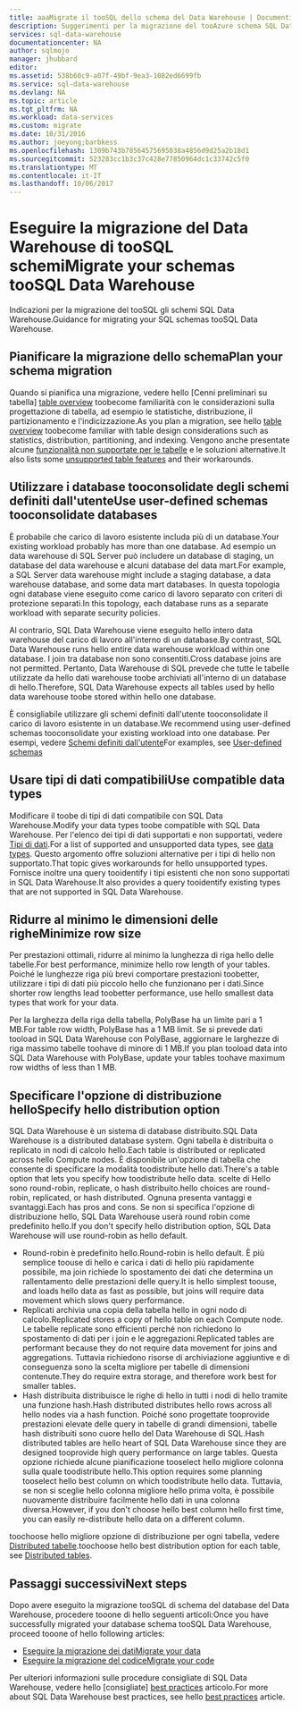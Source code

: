 ```yaml
---
title: aaaMigrate il tooSQL dello schema del Data Warehouse | Documenti Microsoft
description: Suggerimenti per la migrazione del tooAzure schema SQL Data Warehouse per lo sviluppo di soluzioni.
services: sql-data-warehouse
documentationcenter: NA
author: sqlmojo
manager: jhubbard
editor: 
ms.assetid: 538b60c9-a07f-49bf-9ea3-1082ed6699fb
ms.service: sql-data-warehouse
ms.devlang: NA
ms.topic: article
ms.tgt_pltfrm: NA
ms.workload: data-services
ms.custom: migrate
ms.date: 10/31/2016
ms.author: joeyong;barbkess
ms.openlocfilehash: 1309b743b78564575695038a4856d9d25a2b18d1
ms.sourcegitcommit: 523283cc1b3c37c428e77850964dc1c33742c5f0
ms.translationtype: MT
ms.contentlocale: it-IT
ms.lasthandoff: 10/06/2017
---
```

# <a name="migrate-your-schemas-toosql-data-warehouse"></a><span data-ttu-id="787cd-103">Eseguire la migrazione del Data Warehouse di tooSQL schemi</span><span class="sxs-lookup"><span data-stu-id="787cd-103">Migrate your schemas tooSQL Data Warehouse</span></span>
<span data-ttu-id="787cd-104">Indicazioni per la migrazione del tooSQL gli schemi SQL Data Warehouse.</span><span class="sxs-lookup"><span data-stu-id="787cd-104">Guidance for migrating your SQL schemas tooSQL Data Warehouse.</span></span> 

## <a name="plan-your-schema-migration"></a><span data-ttu-id="787cd-105">Pianificare la migrazione dello schema</span><span class="sxs-lookup"><span data-stu-id="787cd-105">Plan your schema migration</span></span>

<span data-ttu-id="787cd-106">Quando si pianifica una migrazione, vedere hello [Cenni preliminari su tabella] [ table overview] toobecome familiarità con le considerazioni sulla progettazione di tabella, ad esempio le statistiche, distribuzione, il partizionamento e l'indicizzazione.</span><span class="sxs-lookup"><span data-stu-id="787cd-106">As you plan a migration, see hello [table overview][table overview] toobecome familiar with table design considerations such as statistics, distribution, partitioning, and indexing.</span></span>  <span data-ttu-id="787cd-107">Vengono anche presentate alcune [funzionalità non supportate per le tabelle][unsupported table features] e le soluzioni alternative.</span><span class="sxs-lookup"><span data-stu-id="787cd-107">It also lists some [unsupported table features][unsupported table features] and their workarounds.</span></span>

## <a name="use-user-defined-schemas-tooconsolidate-databases"></a><span data-ttu-id="787cd-108">Utilizzare i database tooconsolidate degli schemi definiti dall'utente</span><span class="sxs-lookup"><span data-stu-id="787cd-108">Use user-defined schemas tooconsolidate databases</span></span>

<span data-ttu-id="787cd-109">È probabile che carico di lavoro esistente includa più di un database.</span><span class="sxs-lookup"><span data-stu-id="787cd-109">Your existing workload probably has more than one database.</span></span> <span data-ttu-id="787cd-110">Ad esempio un data warehouse di SQL Server può includere un database di staging, un database del data warehouse e alcuni database del data mart.</span><span class="sxs-lookup"><span data-stu-id="787cd-110">For example, a SQL Server data warehouse might include a staging database, a data warehouse database, and some data mart databases.</span></span> <span data-ttu-id="787cd-111">In questa topologia ogni database viene eseguito come carico di lavoro separato con criteri di protezione separati.</span><span class="sxs-lookup"><span data-stu-id="787cd-111">In this topology, each database runs as a separate workload with separate security policies.</span></span>

<span data-ttu-id="787cd-112">Al contrario, SQL Data Warehouse viene eseguito hello intero data warehouse del carico di lavoro all'interno di un database.</span><span class="sxs-lookup"><span data-stu-id="787cd-112">By contrast, SQL Data Warehouse runs hello entire data warehouse workload within one database.</span></span> <span data-ttu-id="787cd-113">I join tra database non sono consentiti.</span><span class="sxs-lookup"><span data-stu-id="787cd-113">Cross database joins are not permitted.</span></span> <span data-ttu-id="787cd-114">Pertanto, Data Warehouse di SQL prevede che tutte le tabelle utilizzate da hello dati warehouse toobe archiviati all'interno di un database di hello.</span><span class="sxs-lookup"><span data-stu-id="787cd-114">Therefore, SQL Data Warehouse expects all tables used by hello data warehouse toobe stored within hello one database.</span></span>

<span data-ttu-id="787cd-115">È consigliabile utilizzare gli schemi definiti dall'utente tooconsolidate il carico di lavoro esistente in un database.</span><span class="sxs-lookup"><span data-stu-id="787cd-115">We recommend using user-defined schemas tooconsolidate your existing workload into one database.</span></span> <span data-ttu-id="787cd-116">Per esempi, vedere [Schemi definiti dall'utente](sql-data-warehouse-develop-user-defined-schemas.md)</span><span class="sxs-lookup"><span data-stu-id="787cd-116">For examples, see [User-defined schemas](sql-data-warehouse-develop-user-defined-schemas.md)</span></span>

## <a name="use-compatible-data-types"></a><span data-ttu-id="787cd-117">Usare tipi di dati compatibili</span><span class="sxs-lookup"><span data-stu-id="787cd-117">Use compatible data types</span></span>
<span data-ttu-id="787cd-118">Modificare il toobe di tipi di dati compatibile con SQL Data Warehouse.</span><span class="sxs-lookup"><span data-stu-id="787cd-118">Modify your data types toobe compatible with SQL Data Warehouse.</span></span> <span data-ttu-id="787cd-119">Per l'elenco dei tipi di dati supportati e non supportati, vedere [Tipi di dati][data types].</span><span class="sxs-lookup"><span data-stu-id="787cd-119">For a list of supported and unsupported data types, see [data types][data types].</span></span> <span data-ttu-id="787cd-120">Questo argomento offre soluzioni alternative per i tipi di hello non supportato.</span><span class="sxs-lookup"><span data-stu-id="787cd-120">That topic gives workarounds for hello unsupported types.</span></span> <span data-ttu-id="787cd-121">Fornisce inoltre una query tooidentify i tipi esistenti che non sono supportati in SQL Data Warehouse.</span><span class="sxs-lookup"><span data-stu-id="787cd-121">It also provides a query tooidentify existing types that are not supported in SQL Data Warehouse.</span></span>

## <a name="minimize-row-size"></a><span data-ttu-id="787cd-122">Ridurre al minimo le dimensioni delle righe</span><span class="sxs-lookup"><span data-stu-id="787cd-122">Minimize row size</span></span>
<span data-ttu-id="787cd-123">Per prestazioni ottimali, ridurre al minimo la lunghezza di riga hello delle tabelle.</span><span class="sxs-lookup"><span data-stu-id="787cd-123">For best performance, minimize hello row length of your tables.</span></span> <span data-ttu-id="787cd-124">Poiché le lunghezze riga più brevi comportare prestazioni toobetter, utilizzare i tipi di dati più piccolo hello che funzionano per i dati.</span><span class="sxs-lookup"><span data-stu-id="787cd-124">Since shorter row lengths lead toobetter performance, use hello smallest data types that work for your data.</span></span> 

<span data-ttu-id="787cd-125">Per la larghezza della riga della tabella, PolyBase ha un limite pari a 1 MB.</span><span class="sxs-lookup"><span data-stu-id="787cd-125">For table row width, PolyBase has a 1 MB limit.</span></span>  <span data-ttu-id="787cd-126">Se si prevede dati tooload in SQL Data Warehouse con PolyBase, aggiornare le larghezze di riga massimo tabelle toohave di minore di 1 MB.</span><span class="sxs-lookup"><span data-stu-id="787cd-126">If you plan tooload data into SQL Data Warehouse with PolyBase, update your tables toohave maximum row widths of less than 1 MB.</span></span> 

<!--
- For example, this table uses variable length data but hello largest possible size of hello row is still less than 1 MB. PolyBase will load data into this table.

- This table uses variable length data and hello defined row width is less than one MB. When loading rows, PolyBase allocates hello full length of hello variable-length data. hello full length of this row is greater than one MB.  PolyBase will not load data into this table.  

-->

## <a name="specify-hello-distribution-option"></a><span data-ttu-id="787cd-127">Specificare l'opzione di distribuzione hello</span><span class="sxs-lookup"><span data-stu-id="787cd-127">Specify hello distribution option</span></span>
<span data-ttu-id="787cd-128">SQL Data Warehouse è un sistema di database distribuito.</span><span class="sxs-lookup"><span data-stu-id="787cd-128">SQL Data Warehouse is a distributed database system.</span></span> <span data-ttu-id="787cd-129">Ogni tabella è distribuita o replicato in nodi di calcolo hello.</span><span class="sxs-lookup"><span data-stu-id="787cd-129">Each table is distributed or replicated across hello Compute nodes.</span></span> <span data-ttu-id="787cd-130">È disponibile un'opzione di tabella che consente di specificare la modalità toodistribute hello dati.</span><span class="sxs-lookup"><span data-stu-id="787cd-130">There's a table option that lets you specify how toodistribute hello data.</span></span> <span data-ttu-id="787cd-131">scelte di Hello sono round-robin, replicate, o hash distribuito.</span><span class="sxs-lookup"><span data-stu-id="787cd-131">hello choices are  round-robin, replicated, or hash distributed.</span></span> <span data-ttu-id="787cd-132">Ognuna presenta vantaggi e svantaggi.</span><span class="sxs-lookup"><span data-stu-id="787cd-132">Each has pros and cons.</span></span> <span data-ttu-id="787cd-133">Se non si specifica l'opzione di distribuzione hello, SQL Data Warehouse userà round robin come predefinito hello.</span><span class="sxs-lookup"><span data-stu-id="787cd-133">If you don't specify hello distribution option, SQL Data Warehouse will use round-robin as hello default.</span></span>

- <span data-ttu-id="787cd-134">Round-robin è predefinito hello.</span><span class="sxs-lookup"><span data-stu-id="787cd-134">Round-robin is hello default.</span></span> <span data-ttu-id="787cd-135">È più semplice toouse di hello e carica i dati di hello più rapidamente possibile, ma join richiede lo spostamento dei dati che determina un rallentamento delle prestazioni delle query.</span><span class="sxs-lookup"><span data-stu-id="787cd-135">It is hello simplest toouse, and loads hello data as fast as possible, but joins will require data movement which slows query performance.</span></span>
- <span data-ttu-id="787cd-136">Replicati archivia una copia della tabella hello in ogni nodo di calcolo.</span><span class="sxs-lookup"><span data-stu-id="787cd-136">Replicated stores a copy of hello table on each Compute node.</span></span> <span data-ttu-id="787cd-137">Le tabelle replicate sono efficienti perché non richiedono lo spostamento di dati per i join e le aggregazioni.</span><span class="sxs-lookup"><span data-stu-id="787cd-137">Replicated tables are performant because they do not require data movement for joins and aggregations.</span></span> <span data-ttu-id="787cd-138">Tuttavia richiedono risorse di archiviazione aggiuntive e di conseguenza sono la scelta migliore per tabelle di dimensioni contenute.</span><span class="sxs-lookup"><span data-stu-id="787cd-138">They do require extra storage, and therefore work best for smaller tables.</span></span>
- <span data-ttu-id="787cd-139">Hash distribuita distribuisce le righe di hello in tutti i nodi di hello tramite una funzione hash.</span><span class="sxs-lookup"><span data-stu-id="787cd-139">Hash distributed distributes hello rows across all hello nodes via a hash function.</span></span> <span data-ttu-id="787cd-140">Poiché sono progettate tooprovide prestazioni elevate delle query in tabelle di grandi dimensioni, tabelle hash distribuiti sono cuore hello del Data Warehouse di SQL.</span><span class="sxs-lookup"><span data-stu-id="787cd-140">Hash distributed tables are hello heart of SQL Data Warehouse since they are designed tooprovide high query performance on large tables.</span></span> <span data-ttu-id="787cd-141">Questa opzione richiede alcune pianificazione tooselect hello migliore colonna sulla quale toodistribute hello.</span><span class="sxs-lookup"><span data-stu-id="787cd-141">This option requires some planning tooselect hello best column on which toodistribute hello data.</span></span> <span data-ttu-id="787cd-142">Tuttavia, se non si sceglie hello colonna migliore hello prima volta, è possibile nuovamente distribuire facilmente hello dati in una colonna diversa.</span><span class="sxs-lookup"><span data-stu-id="787cd-142">However, if you don't choose hello best column hello first time, you can easily re-distribute hello data on a different column.</span></span> 

<span data-ttu-id="787cd-143">toochoose hello migliore opzione di distribuzione per ogni tabella, vedere [Distributed tabelle](sql-data-warehouse-tables-distribute.md).</span><span class="sxs-lookup"><span data-stu-id="787cd-143">toochoose hello best distribution option for each table, see [Distributed tables](sql-data-warehouse-tables-distribute.md).</span></span>


## <a name="next-steps"></a><span data-ttu-id="787cd-144">Passaggi successivi</span><span class="sxs-lookup"><span data-stu-id="787cd-144">Next steps</span></span>
<span data-ttu-id="787cd-145">Dopo avere eseguito la migrazione tooSQL di schema del database del Data Warehouse, procedere tooone di hello seguenti articoli:</span><span class="sxs-lookup"><span data-stu-id="787cd-145">Once you have successfully migrated your database schema tooSQL Data Warehouse, proceed tooone of hello following articles:</span></span>

* <span data-ttu-id="787cd-146">[Eseguire la migrazione dei dati][Migrate your data]</span><span class="sxs-lookup"><span data-stu-id="787cd-146">[Migrate your data][Migrate your data]</span></span>
* <span data-ttu-id="787cd-147">[Eseguire la migrazione del codice][Migrate your code]</span><span class="sxs-lookup"><span data-stu-id="787cd-147">[Migrate your code][Migrate your code]</span></span>

<span data-ttu-id="787cd-148">Per ulteriori informazioni sulle procedure consigliate di SQL Data Warehouse, vedere hello [consigliate] [ best practices] articolo.</span><span class="sxs-lookup"><span data-stu-id="787cd-148">For more about SQL Data Warehouse best practices, see hello [best practices][best practices] article.</span></span>

<!--Image references-->

<!--Article references-->
[Migrate your code]: ./sql-data-warehouse-migrate-code.md
[Migrate your data]: ./sql-data-warehouse-migrate-data.md
[best practices]: ./sql-data-warehouse-best-practices.md
[table overview]: ./sql-data-warehouse-tables-overview.md
[unsupported table features]: ./sql-data-warehouse-tables-overview.md#unsupported-table-features
[data types]: ./sql-data-warehouse-tables-data-types.md
[unsupported data types]: ./sql-data-warehouse-tables-data-types.md#unsupported-data-types

<!--MSDN references-->


<!--Other Web references-->
